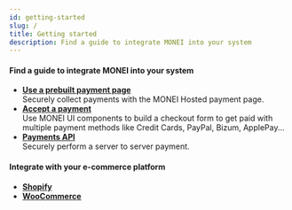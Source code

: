 ```yaml
---
id: getting-started
slug: /
title: Getting started
description: Find a guide to integrate MONEI into your system
---
```


#### Find a guide to integrate MONEI into your system

- **[Use a prebuilt payment page](use-prebuilt-payment-page.mdx)**  
  Securely collect payments with the MONEI Hosted payment page.
- **[Accept a payment](accept-card-payment.mdx)**  
  Use MONEI UI components to build a checkout form to get paid with multiple payment methods like Credit Cards, PayPal, Bizum, ApplePay...
- **[Payments API](payments-api.mdx)**  
  Securely perform a server to server payment.

#### Integrate with your e-commerce platform

- **[Shopify](shopify-integration.mdx)**
- **[WooCommerce](woocommerce-integration.mdx)**
